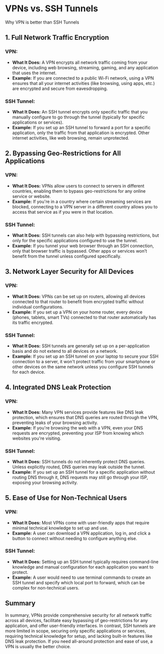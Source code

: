 # VPNs vs. SSH Tunnels

Why VPN is better than SSH Tunnels

## 1. Full Network Traffic Encryption

### VPN:
- **What It Does:** A VPN encrypts all network traffic coming from your device, including web browsing, streaming, gaming, and any application that uses the internet.
- **Example:** If you are connected to a public Wi-Fi network, using a VPN ensures that all your internet activities (like browsing, using apps, etc.) are encrypted and secure from eavesdropping.

### SSH Tunnel:
- **What It Does:** An SSH tunnel encrypts only specific traffic that you manually configure to go through the tunnel (typically for specific applications or services).
- **Example:** If you set up an SSH tunnel to forward a port for a specific application, only the traffic from that application is encrypted. Other internet activities, like web browsing, remain unprotected.

## 2. Bypassing Geo-Restrictions for All Applications

### VPN:
- **What It Does:** VPNs allow users to connect to servers in different countries, enabling them to bypass geo-restrictions for any online service or website.
- **Example:** If you're in a country where certain streaming services are blocked, connecting to a VPN server in a different country allows you to access that service as if you were in that location.

### SSH Tunnel:
- **What It Does:** SSH tunnels can also help with bypassing restrictions, but only for the specific applications configured to use the tunnel.
- **Example:** If you tunnel your web browser through an SSH connection, only that browser traffic is bypassed. Other apps or services won’t benefit from the tunnel unless configured specifically.

## 3. Network Layer Security for All Devices

### VPN:
- **What It Does:** VPNs can be set up on routers, allowing all devices connected to that router to benefit from encrypted traffic without individual configurations.
- **Example:** If you set up a VPN on your home router, every device (phones, tablets, smart TVs) connected to that router automatically has its traffic encrypted.

### SSH Tunnel:
- **What It Does:** SSH tunnels are generally set up on a per-application basis and do not extend to all devices on a network.
- **Example:** If you set up an SSH tunnel on your laptop to secure your SSH connection to a server, it won't protect traffic from your smartphone or other devices on the same network unless you configure SSH tunnels for each device.

## 4. Integrated DNS Leak Protection

### VPN:
- **What It Does:** Many VPN services provide features like DNS leak protection, which ensures that DNS queries are routed through the VPN, preventing leaks of your browsing activity.
- **Example:** If you're browsing the web with a VPN, even your DNS requests are encrypted, preventing your ISP from knowing which websites you're visiting.

### SSH Tunnel:
- **What It Does:** SSH tunnels do not inherently protect DNS queries. Unless explicitly routed, DNS queries may leak outside the tunnel.
- **Example:** If you set up an SSH tunnel for a specific application without routing DNS through it, DNS requests may still go through your ISP, exposing your browsing activity.

## 5. Ease of Use for Non-Technical Users

### VPN:
- **What It Does:** Most VPNs come with user-friendly apps that require minimal technical knowledge to set up and use.
- **Example:** A user can download a VPN application, log in, and click a button to connect without needing to configure anything else.

### SSH Tunnel:
- **What It Does:** Setting up an SSH tunnel typically requires command-line knowledge and manual configuration for each application you want to protect.
- **Example:** A user would need to use terminal commands to create an SSH tunnel and specify which local port to forward, which can be complex for non-technical users.

## Summary

In summary, VPNs provide comprehensive security for all network traffic across all devices, facilitate easy bypassing of geo-restrictions for any application, and offer user-friendly interfaces. In contrast, SSH tunnels are more limited in scope, securing only specific applications or services, requiring technical knowledge for setup, and lacking built-in features like DNS leak protection. If you need all-around protection and ease of use, a VPN is usually the better choice.

